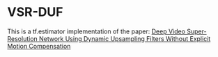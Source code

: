 # VSR-DUF

This is a tf.estimator implementation of the paper:
[Deep Video Super-Resolution Network Using Dynamic Upsampling Filters Without Explicit Motion Compensation](https://doi.org/10.1109/CVPR.2018.00340)